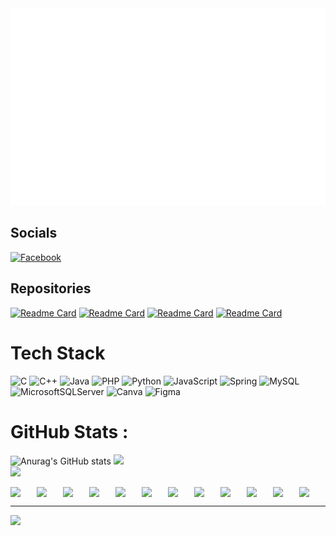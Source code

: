 <img src="titleSvg.svg"/>

## Socials
[![Facebook](https://img.shields.io/badge/Facebook-%231877F2.svg?logo=Facebook&logoColor=white)](https://www.facebook.com/lnd26/)

## Repositories
[![Readme Card](https://github-readme-stats.vercel.app/api/pin/?username=nhutduy5623&repo=WebsiteTinTuc-JavaServlet-JDBC&theme=codeSTACKr)](https://github.com/nhutduy5623/WebsiteTinTuc-JavaServlet-JDBC)
[![Readme Card](https://github-readme-stats.vercel.app/api/pin/?username=nhutduy5623&repo=WebsiteBanHang-PHP&theme=codeSTACKr)](https://github.com/nhutduy5623/WebsiteBanHang-PHP)
[![Readme Card](https://github-readme-stats.vercel.app/api/pin/?username=nhutduy5623&repo=WebsiteBanNhacCu-JavaServlet-JPA&theme=codeSTACKr)](https://github.com/nhutduy5623/WebsiteBanNhacCu-JavaServlet-JPA)
[![Readme Card](https://github-readme-stats.vercel.app/api/pin/?username=nhutduy5623&repo=AppQuanLyHocSinh-JavaSwing&theme=codeSTACKr)](https://github.com/nhutduy5623/AppQuanLyHocSinh-JavaSwing)

# Tech Stack
![C](https://img.shields.io/badge/c-%2300599C.svg?style=for-the-badge&logo=c&logoColor=white) ![C++](https://img.shields.io/badge/c++-%2300599C.svg?style=for-the-badge&logo=c%2B%2B&logoColor=white) ![Java](https://img.shields.io/badge/java-%23ED8B00.svg?style=for-the-badge&logo=java&logoColor=white) ![PHP](https://img.shields.io/badge/php-%23777BB4.svg?style=for-the-badge&logo=php&logoColor=white) ![Python](https://img.shields.io/badge/python-3670A0?style=for-the-badge&logo=python&logoColor=ffdd54) ![JavaScript](https://img.shields.io/badge/javascript-%23323330.svg?style=for-the-badge&logo=javascript&logoColor=%23F7DF1E) ![Spring](https://img.shields.io/badge/spring-%236DB33F.svg?style=for-the-badge&logo=spring&logoColor=white) ![MySQL](https://img.shields.io/badge/mysql-%2300f.svg?style=for-the-badge&logo=mysql&logoColor=white) ![MicrosoftSQLServer](https://img.shields.io/badge/Microsoft%20SQL%20Sever-CC2927?style=for-the-badge&logo=microsoft%20sql%20server&logoColor=white) ![Canva](https://img.shields.io/badge/Canva-%2300C4CC.svg?style=for-the-badge&logo=Canva&logoColor=white) 	![Figma](https://img.shields.io/badge/figma-%23F24E1E.svg?style=for-the-badge&logo=figma&logoColor=white)
# GitHub Stats :
![Anurag's GitHub stats](https://github-readme-stats.vercel.app/api?username=nhutduy5623&theme=codeSTACKr&show_icons=true)
![](https://github-readme-streak-stats.herokuapp.com/?user=nhutduy5623&theme=codeSTACKr&hide_border=false)<br/>
![](https://github-readme-stats.vercel.app/api/top-langs/?username=nhutduy5623&theme=codeSTACKr&hide_border=false&include_all_commits=false&count_private=false&layout=compact)

<div style="display: flex; flex-direction: row">
<img src="https://i.pinimg.com/originals/7f/d3/ea/7fd3eac8b59a87c856febc5135f457f7.gif" width="100px"/>
<img src="https://i.pinimg.com/originals/7f/d3/ea/7fd3eac8b59a87c856febc5135f457f7.gif" width="100px"/>
<img src="https://i.pinimg.com/originals/7f/d3/ea/7fd3eac8b59a87c856febc5135f457f7.gif" width="100px"/>
<img src="https://i.pinimg.com/originals/7f/d3/ea/7fd3eac8b59a87c856febc5135f457f7.gif" width="100px"/>
<img src="https://i.pinimg.com/originals/7f/d3/ea/7fd3eac8b59a87c856febc5135f457f7.gif" width="100px"/>
<img src="https://i.pinimg.com/originals/7f/d3/ea/7fd3eac8b59a87c856febc5135f457f7.gif" width="100px"/>
<img src="https://i.pinimg.com/originals/7f/d3/ea/7fd3eac8b59a87c856febc5135f457f7.gif" width="100px"/>
<img src="https://i.pinimg.com/originals/7f/d3/ea/7fd3eac8b59a87c856febc5135f457f7.gif" width="100px"/>
<img src="https://i.pinimg.com/originals/7f/d3/ea/7fd3eac8b59a87c856febc5135f457f7.gif" width="100px"/>
<img src="https://i.pinimg.com/originals/7f/d3/ea/7fd3eac8b59a87c856febc5135f457f7.gif" width="100px"/>
<img src="https://i.pinimg.com/originals/7f/d3/ea/7fd3eac8b59a87c856febc5135f457f7.gif" width="100px"/>
<img src="https://i.pinimg.com/originals/7f/d3/ea/7fd3eac8b59a87c856febc5135f457f7.gif" width="100px"/>
  
</div>



---
[![](https://visitcount.itsvg.in/api?id=nhutduy5623&icon=0&color=0)](https://visitcount.itsvg.in)
